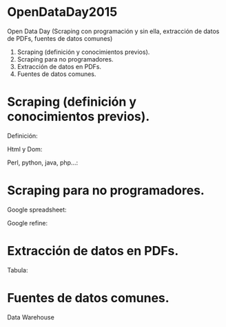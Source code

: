 # OpenDataDay2015
Open Data Day (Scraping con programación y sin ella, extracción de datos de PDFs, fuentes de datos comunes)  
  
1. Scraping (definición y conocimientos previos).
2. Scraping para no programadores.
3. Extracción de datos en PDFs.
4. Fuentes de datos comunes.
  
# Scraping (definición y conocimientos previos).   
  
Definición:

Html y Dom:

Perl, python, java, php...:  
  
# Scraping para no programadores.  
  
Google spreadsheet:

Google refine:  

# Extracción de datos en PDFs. 
  
  Tabula:  
    
# Fuentes de datos comunes.  
  
Data Warehouse  
  




